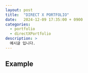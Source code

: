 ```yaml
---
layout: post
title:  "DIRECT X PORTFOLIO"
date:   2024-12-09 17:35:00 + 0900
categories:
  - portfolio
  - directXPortfolio
description: >
  예시글 입니다.
---
```

## Example